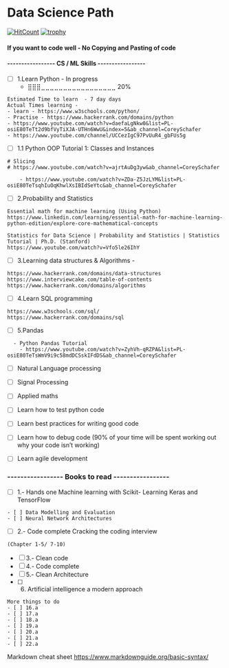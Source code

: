 # Data Science Path

[![HitCount](http://hits.dwyl.com/https://githubcom/tommy-acton/https://githubcom/tommy-acton/datascience_path.svg)](http://hits.dwyl.com/https://githubcom/tommy-acton/https://githubcom/tommy-acton/datascience_path)
[![trophy](https://github-profile-trophy.vercel.app/?username=tommy-acton)](https://githubcom/tommy-acton/)
#### If you want to code well - No Copying and Pasting of code 
#### ----------------- CS / ML Skills -----------------
- [ ] 1.Learn Python - In progress
    - ⣿⣿⣿⣀⣀⣀⣀⣀⣀⣀⣀⣀⣀⣀⣀⣀⣀⣀⣀⣀ 20%  

```Learn Python 
Estimated Time to learn  - 7 day days 
Actual Times learning -  
- learn - https://www.w3schools.com/python/
- Practise - https://www.hackerrank.com/domains/python
- https://www.youtube.com/watch?v=daefaLgNkw0&list=PL-osiE80TeTt2d9bfVyTiXJA-UTHn6WwU&index=5&ab_channel=CoreySchafer
- https://www.youtube.com/channel/UCCezIgC97PvUuR4_gbFUs5g

```

- [ ] 1.1 Python OOP Tutorial 1: Classes and Instances
```
# Slicing
# https://www.youtube.com/watch?v=ajrtAuDg3yw&ab_channel=CoreySchafer

    - https://www.youtube.com/watch?v=ZDa-Z5JzLYM&list=PL-osiE80TeTsqhIuOqKhwlXsIBIdSeYtc&ab_channel=CoreySchafer 
```

- [ ] 2.Probability and Statistics 
```
Essential math for machine learning (Using Python)
https://www.linkedin.com/learning/essential-math-for-machine-learning-python-edition/explore-core-mathematical-concepts

Statistics for Data Science | Probability and Statistics | Statistics Tutorial | Ph.D. (Stanford)
https://www.youtube.com/watch?v=Vfo5le26IhY

```
- [ ] 3.Learning data structures & Algorithms - 
```
https://www.hackerrank.com/domains/data-structures
https://www.interviewcake.com/table-of-contents
https://www.hackerrank.com/domains/algorithms
```

- [ ] 4.Learn SQL programming
```
https://www.w3schools.com/sql/
https://www.hackerrank.com/domains/sql
```  

- [ ] 5.Pandas 
```
  - Python Pandas Tutorial 
    - https://www.youtube.com/watch?v=ZyhVh-qRZPA&list=PL-osiE80TeTsWmV9i9c58mdDCSskIFdDS&ab_channel=CoreySchafer 
```
    
- [ ] Natural Language processing 
- [ ] Signal Processing 
- [ ] Applied maths
- [ ] Learn how to test python code
- [ ] Learn best practices for writing good code 
- [ ] Learn how to debug code (90% of your time will be spent working out why your code isn’t working)
- [ ] Learn agile development


### ----------------- Books to read -----------------
 
- [ ] 1.- Hands one Machine learning with Scikit- Learning Keras and TensorFlow
```
- [ ] Data Modelling and Evaluation
- [ ] Neural Network Architectures 
```
- [ ] 2.- Code complete  Cracking the coding interview 
```
(Chapter 1-5/ 7-10)
```

- [ ] 3.- Clean code
- [ ] 4.- Code complete 
- [ ] 5.- Clean Architecture 
- [ ] 6. Artificial intelligence a modern approach

```` 
More things to do
- [ ] 16.a
- [ ] 17.a
- [ ] 18.a
- [ ] 19.a
- [ ] 20.a
- [ ] 21.a
- [ ] 22.a
```` 

Markdown cheat sheet 
https://www.markdownguide.org/basic-syntax/ 